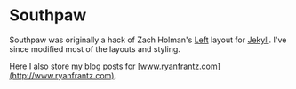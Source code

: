 # Southpaw

Southpaw was originally a hack of Zach Holman's
[Left](https://github.com/holman/left) layout for
[Jekyll](https://github.com/mojombo/jekyll). I've since modified most of the
layouts and styling.

Here I also store my blog posts for
[www.ryanfrantz.com](http://www.ryanfrantz.com).
